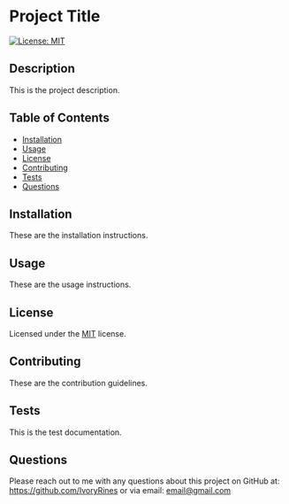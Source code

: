 # Project Title
  [![License: MIT](https://img.shields.io/badge/License-MIT-yellow.svg)](https://opensource.org/licenses/MIT)
  
  ## Description 
  This is the project description.

  ## Table of Contents
  - [Installation](#installation)
  - [Usage](#usage)
  - [License](#license)
  - [Contributing](#contributing)
  - [Tests](#tests)
  - [Questions](#questions)

  ## Installation
  These are the installation instructions.

  ## Usage
  These are the usage instructions.

  ## License
  Licensed under the [MIT](https://opensource.org/licenses/MIT) license.

  ## Contributing
  These are the contribution guidelines.

  ## Tests
  This is the test documentation.

  ## Questions
  Please reach out to me with any questions about this project on GitHub at: https://github.com/IvoryRines or via email: email@gmail.com
  